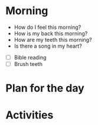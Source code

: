 # Morning
  - How do I feel this morning?
  - How is my back this morning?
  - How are my teeth this morning?
  - Is there a song in my heart?
  - [ ] Bible reading
  - [ ] Brush teeth

# Plan for the day

# Activities
